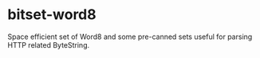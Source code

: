 # bitset-word8
Space efficient set of Word8 and some pre-canned sets useful for parsing HTTP related ByteString.
